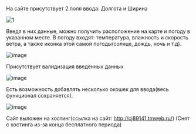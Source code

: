 На сайте присутствует 2 поля ввода: Долгота и Ширина

![1](https://user-images.githubusercontent.com/94864786/199299948-fc4db858-ac0d-4604-b520-e153c9fbf648.PNG)

Введя в них данные, можно получить расположение на карте и погоду в указанном месте. В погоду входят: температура,
влажность и скорость ветра, а также иконка этой самой погоды(солнце, дождь, ночь и т.д).

![image](https://user-images.githubusercontent.com/94864786/199300180-8626c663-1634-481d-8153-d8bbc361ee2f.png)


Присутствует валидизация введённых данных

![image](https://user-images.githubusercontent.com/94864786/199300330-684cf312-5a4a-4948-8374-6d56db0d492f.png)


Есть возможность добавлять несколько окошек для ввода(весь функционал сохраняется).

![image](https://user-images.githubusercontent.com/94864786/199300443-392f42c6-c7b5-4041-85ff-f1733e28b764.png)

Сайт выложен на хостинг(ссылка на сайт: http://cj89141.tmweb.ru/) (Снят с хостинга из-за конца бесплатного периода)
